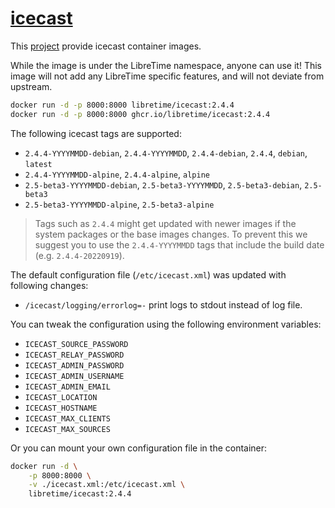 # [icecast](https://github.com/libretime/icecast-docker)

This [project](https://github.com/libretime/icecast-docker) provide icecast container images.

While the image is under the LibreTime namespace, anyone can use it! This image will not add any LibreTime specific features, and will not deviate from upstream.

```bash
docker run -d -p 8000:8000 libretime/icecast:2.4.4
docker run -d -p 8000:8000 ghcr.io/libretime/icecast:2.4.4
```

The following icecast tags are supported:

- `2.4.4-YYYYMMDD-debian`, `2.4.4-YYYYMMDD`, `2.4.4-debian`, `2.4.4`, `debian`, `latest`
- `2.4.4-YYYYMMDD-alpine`, `2.4.4-alpine`, `alpine`
- `2.5-beta3-YYYYMMDD-debian`, `2.5-beta3-YYYYMMDD`, `2.5-beta3-debian`, `2.5-beta3`
- `2.5-beta3-YYYYMMDD-alpine`, `2.5-beta3-alpine`

> Tags such as `2.4.4` might get updated with newer images if the system packages or the base images changes. To prevent this we suggest you to use the `2.4.4-YYYYMMDD` tags that include the build date (e.g. `2.4.4-20220919`).

The default configuration file (`/etc/icecast.xml`) was updated with following changes:

- `/icecast/logging/errorlog=-` print logs to stdout instead of log file.

You can tweak the configuration using the following environment variables:

- `ICECAST_SOURCE_PASSWORD`
- `ICECAST_RELAY_PASSWORD`
- `ICECAST_ADMIN_PASSWORD`
- `ICECAST_ADMIN_USERNAME`
- `ICECAST_ADMIN_EMAIL`
- `ICECAST_LOCATION`
- `ICECAST_HOSTNAME`
- `ICECAST_MAX_CLIENTS`
- `ICECAST_MAX_SOURCES`

Or you can mount your own configuration file in the container:

```bash
docker run -d \
    -p 8000:8000 \
    -v ./icecast.xml:/etc/icecast.xml \
    libretime/icecast:2.4.4
```
